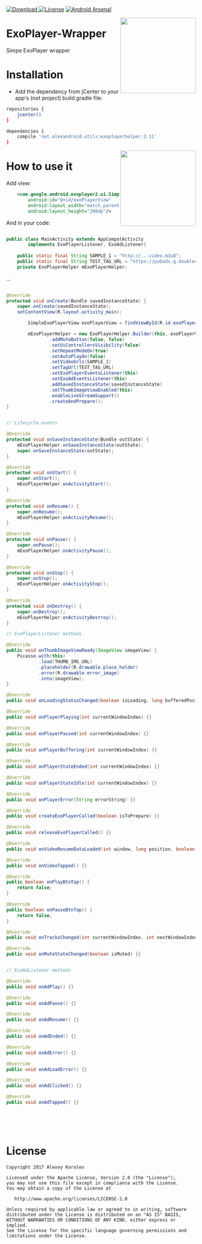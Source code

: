 [ ![Download](https://api.bintray.com/packages/pulimet/utils/exoplayerhelper/images/download.svg) ](https://bintray.com/pulimet/utils/exoplayerhelper/_latestVersion)      [![License](https://img.shields.io/badge/license-Apache%202-green.svg)](https://www.apache.org/licenses/LICENSE-2.0) [![Android Arsenal](https://img.shields.io/badge/Android%20Arsenal-ExoPlayer%20wrapper-brightgreen.svg?style=flat)](https://android-arsenal.com/details/1/6717)

<img align="right" width="200" src="https://raw.githubusercontent.com/Pulimet/ExoPlayer-Wrapper/master/art/1.jpg">


# ExoPlayer-Wrapper

Simpe ExoPlayer wrapper

# Installation

- Add the dependency from jCenter to your app's (not project) build.gradle file:

```sh
repositories {
    jcenter()
}

dependencies {
    compile 'net.alexandroid.utils:exoplayerhelper:2.11'
}
```

<img align="right" width="200" src="https://raw.githubusercontent.com/Pulimet/ExoPlayer-Wrapper/master/art/2.jpg">

# How to use it

Add view:
```xml
    <com.google.android.exoplayer2.ui.SimpleExoPlayerView
        android:id="@+id/exoPlayerView"
        android:layout_width="match_parent"
        android:layout_height="200dp"/>
```

And in your code:
```java

public class MainActivity extends AppCompatActivity 
        implements ExoPlayerListener, ExoAdListener{
        
    public static final String SAMPLE_1 = "http://...video.m3u8";
    public static final String TEST_TAG_URL = "https://pubads.g.doubleclick.net/...";
    private ExoPlayerHelper mExoPlayerHelper;
```
...

```java
 
@Override
protected void onCreate(Bundle savedInstanceState) {
    super.onCreate(savedInstanceState);
    setContentView(R.layout.activity_main);

        SimpleExoPlayerView exoPlayerView = findViewById(R.id.exoPlayerView);

        mExoPlayerHelper = new ExoPlayerHelper.Builder(this, exoPlayerView)
                .addMuteButton(false, false)
                .setUiControllersVisibility(false)
                .setRepeatModeOn(true)
                .setAutoPlayOn(false)
                .setVideoUrls(SAMPLE_1)
                .setTagUrl(TEST_TAG_URL)
                .setExoPlayerEventsListener(this)
                .setExoAdEventsListener(this)
                .addSavedInstanceState(savedInstanceState)
                .setThumbImageViewEnabled(this)
                .enableLiveStreamSupport()
                .createAndPrepare();
}


// Lifecycle events

@Override
protected void onSaveInstanceState(Bundle outState) {
    mExoPlayerHelper.onSaveInstanceState(outState);
    super.onSaveInstanceState(outState);
}

@Override
protected void onStart() {
    super.onStart();
    mExoPlayerHelper.onActivityStart();
}

@Override
protected void onResume() {
    super.onResume();
    mExoPlayerHelper.onActivityResume();
}

@Override
protected void onPause() {
    super.onPause();
    mExoPlayerHelper.onActivityPause();
}

@Override
protected void onStop() {
    super.onStop();
    mExoPlayerHelper.onActivityStop();
}

@Override
protected void onDestroy() {
    super.onDestroy();
    mExoPlayerHelper.onActivityDestroy();
}

// ExoPlayerListener methods

@Override
public void onThumbImageViewReady(ImageView imageView) {
    Picasso.with(this)
            .load(THUMB_IMG_URL)
            .placeholder(R.drawable.place_holder)
            .error(R.drawable.error_image)
            .into(imageView);
}

@Override
public void onLoadingStatusChanged(boolean isLoading, long bufferedPosition, int bufferedPercentage) {}

@Override
public void onPlayerPlaying(int currentWindowIndex) {}

@Override
public void onPlayerPaused(int currentWindowIndex) {}

@Override
public void onPlayerBuffering(int currentWindowIndex) {}

@Override
public void onPlayerStateEnded(int currentWindowIndex) {}

@Override
public void onPlayerStateIdle(int currentWindowIndex) {}

@Override
public void onPlayerError(String errorString) {}

@Override
public void createExoPlayerCalled(boolean isToPrepare) {}

@Override
public void releaseExoPlayerCalled() {}

@Override
public void onVideoResumeDataLoaded(int window, long position, boolean isResumeWhenReady) {}

@Override
public void onVideoTapped() {}

@Override
public boolean onPlayBtnTap() {
    return false;
}

@Override
public boolean onPauseBtnTap() {
    return false;
}

@Override
public void onTracksChanged(int currentWindowIndex, int nextWindowIndex, boolean isPlayBackStateReady) {}

@Override
public void onMuteStateChanged(boolean isMuted) {}


// ExoAdListener methods

@Override
public void onAdPlay() {}

@Override
public void onAdPause() {}

@Override
public void onAdResume() {}

@Override
public void onAdEnded() {}

@Override
public void onAdError() {}

@Override
public void onAdLoadError() {}

@Override
public void onAdClicked() {}

@Override
public void onAdTapped() {}

```

 <br>  <br>  <br> 
# License

```
Copyright 2017 Alexey Korolev

Licensed under the Apache License, Version 2.0 (the "License");
you may not use this file except in compliance with the License.
You may obtain a copy of the License at

   http://www.apache.org/licenses/LICENSE-2.0

Unless required by applicable law or agreed to in writing, software
distributed under the License is distributed on an "AS IS" BASIS,
WITHOUT WARRANTIES OR CONDITIONS OF ANY KIND, either express or implied.
See the License for the specific language governing permissions and
limitations under the License.
```
